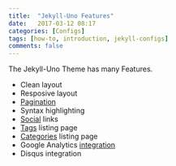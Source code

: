```yaml
---
title:  "Jekyll-Uno Features"
date:   2017-03-12 08:17
categories: [Configs]
tags: [how-to, introduction, jekyll-configs]
comments: false
---
```


The Jekyll-Uno Theme has many Features.

* Clean layout
* Resposive layout
* [Pagination](../pagination_true/)
* Syntax highlighting
* [Social](../social_links/) links
* [Tags](../../tags/) listing page
* [Categories](../../categories/) listing page
* Google Analytics [integration](../google_analytics_integration/)
* Disqus integration
